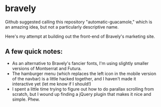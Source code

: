 # bravely
Github suggested calling this repository "automatic-guacamole," which is an amazing idea, but not a particularly descriptive name.

Here's my attempt at building out the front-end of Bravely's marketing site.

## A few quick notes:
- As an alternative to Bravely's fancier fonts, I'm using slightly smaller versions of Montserrat and Futura.
- The hamburger menu (which replaces the left icon in the mobile version of the navbar) is a little hacked together, and I haven't made it interactive yet (let me know if I should!)
- I spent a little time trying to figure out how to do parallax scrolling from scratch, but I wound up finding a jQuery plugin that makes it nice and simple. Phew.